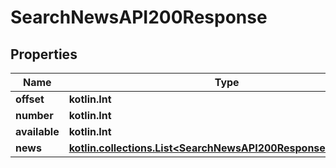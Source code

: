 
# SearchNewsAPI200Response

## Properties
| Name | Type | Description | Notes |
| ------------ | ------------- | ------------- | ------------- |
| **offset** | **kotlin.Int** |  |  [optional] |
| **number** | **kotlin.Int** |  |  [optional] |
| **available** | **kotlin.Int** |  |  [optional] |
| **news** | [**kotlin.collections.List&lt;SearchNewsAPI200ResponseNewsInner&gt;**](SearchNewsAPI200ResponseNewsInner.md) |  |  [optional] |



